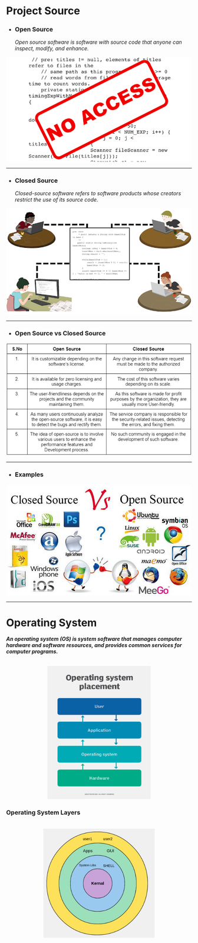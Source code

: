 # Project Source

- ### Open Source
  _Open source software is software with source code that anyone can inspect, modify, and enhance._

<div align="center">
    <img src="./assets/images/open_source.png">
</div>

---

- ### Closed Source
  _Closed-source software refers to software products whose creators restrict the use of its source code._

<div align="center">
    <img src="./assets/images/closed_source.png">
</div>

---

- ### Open Source vs Closed Source

<div align="center">
    <img src="./assets/images/open_source_diff_closed_source.jpg">
</div>

---

- ### Examples

<div align="center">
    <img src="./assets/images/open_source_vs_closed_source_examples.png">
</div>

---

# Operating System

**_An operating system (OS) is system software that manages computer hardware and software resources, and provides common services for computer programs._**

<br />

<div align="center">
    <img src="./assets/images/operating_system_placement.png">
</div>

### Operating System Layers

<br />

<div align="center">
    <img src="./assets/images/operating_system_structure.png" width="60%">
</div>
